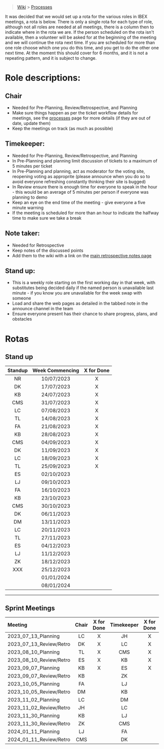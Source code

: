 > [Wiki](Home) > [Processes](Processes)

It was decided that we would set up a rota for the various roles in IBEX meetings, a rota is below. There is only a single rota for each type of role, although not all roles are needed at all meetings, there is a column then to indicate where in the rota we are. If the person scheduled on the rota isn't available, then a volunteer will be asked for at the beginning of the meeting and we will continue the rota next time. If you are scheduled for more than one role choose which one you do this time, and you get to do the other one next time. At the moment this should cover for 6 months, and it is not a repeating pattern, and it is subject to change.

# Role descriptions:
## Chair 
* Needed for Pre-Planning, Review/Retrospective, and Planning
* Make sure things happen as per the ticket workflow details for meetings, see the [processes](Processes) page for more details (if they are out of date, update them)
* Keep the meetings on track (as much as possible)

## Timekeeper:
* Needed for Pre-Planning, Review/Retrospective, and Planning
* In Pre-Planning and planning limit discussion of tickets to a maximum of 5 minutes per ticket
* In Pre-Planning and planning, act as moderator for the voting site, reopening voting as approprite (please announce when you do so to avoid everyone refreshing constantly thinking their site is bugged)
* In Review ensure there is enough time for everyone to speak in the hour - this would be an average of 5 minutes per person if everyone was planning to demo
* Keep an eye on the end time of the meeting - give everyone a five minute warning
* If the meeting is scheduled for more than an hour to indicate the halfway time to make sure we take a break

## Note taker:
* Needed for Retrospective
* Keep notes of the discussed points
* Add them to the wiki with a link on the [main retrospective notes page](Retrospective-Notes)

## Stand up:
* This is a weekly role starting on the first working day in that week, with substitutes being decided daily if the named person is unavailable last minute - if you know you are unavailable for the week swap with someone
* Load and share the web pages as detailed in the tabbed note in the announce channel in the team
* Ensure everyone present has their chance to share progress, plans, and obstacles

# Rotas

## Stand up
 | Standup | Week Commencing | X for Done |
 | :-----: | :-------------: | :--------: |
 |NR  | 10/07/2023 | X |
 |DK  | 17/07/2023 | X |
 |KB  | 24/07/2023 | X |
 |CMS | 31/07/2023 | X |
 |LC  | 07/08/2023 | X |
 |TL  | 14/08/2023 | X |
 |FA  | 21/08/2023 | X |
 |KB  | 28/08/2023 | X |
 |CMS | 04/09/2023 | X |
 |DK  | 11/09/2023 | X |
 |LC  | 18/09/2023 | X |
 |TL  | 25/09/2023 | X |
 |ES  | 02/10/2023 | |
 |LJ  | 09/10/2023 | |
 |FA  | 16/10/2023 | |
 |KB  | 23/10/2023 | |
 |CMS | 30/10/2023 | |
 |DK  | 06/11/2023 | |
 |DM  | 13/11/2023 | |
 |LC  | 20/11/2023 | |
 |TL  | 27/11/2023 | |
 |ES  | 04/12/2023 | |
 |LJ  | 11/12/2023 | |
 |ZK  | 18/12/2023 | |
 |XXX | 25/12/2023 | |
 |    | 01/01/2024 | |
 |    | 08/01/2024 | |

***

## Sprint Meetings
| Meeting| Chair | X for Done | Timekeeper | X for Done | Note taker | X for Done |
| :------| :---: | :--------: | :--------: | :--------: | :--------: | :--------: |
| 2023_07_13_Planning| LC | X | JH| X | |  |
| 2023_07_13_Review/Retro| DK | X | LC| X | ES| X |
| 2023_08_10_Planning| TL | X | CMS| X | |  |
| 2023_08_10_Review/Retro| ES | X | KB| X | DK| X |
| 2023_09_07_Planning| KB | X | ES| X | |  |
| 2023_09_07_Review/Retro| KB |  | ZK|  | LJ |  |
| 2023_10_05_Planning| FA |  | LJ |  | |  |
| 2023_10_05_Review/Retro| DM |  | KB|  | LJ|  |
| 2023_11_02_Planning| LC |  | DM|  | |  |
| 2023_11_02_Review/Retro| JH |  | LC|  | ZX|  |
| 2023_11_30_Planning| KB |  | LJ|  | |  |
| 2023_11_30_Review/Retro| ZK |  | CMS|  | LC|  |
| 2024_01_11_Planning| LJ |  | FA|  | |  |
| 2024_01_11_Review/Retro| CMS |  | DK|  | TL|  |

